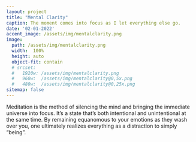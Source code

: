 ```yaml
---
layout: project
title: "Mental Clarity"
caption: The moment comes into focus as I let everything else go.
date: '02-01-2022'
accent_image: /assets/img/mentalclarity.png   
image: 
  path: /assets/img/mentalclarity.png
  width:  100%
  height: auto
  object-fit: contain
  # srcset: 
  #   1920w: /assets/img/mentalclarity.png
  #   960w:  /assets/img/mentalclarity@0,5x.png
  #   480w:  /assets/img/mentalclarity@0,25x.png
sitemap: false
---
```


  Meditation is the method of silencing the mind and bringing the immediate universe into focus. It’s a state that’s both intentional and unintentional at the same time. By remaining equanomous to your emotions as they wash over you, one ultimately realizes everything as a distraction to simply “being”.